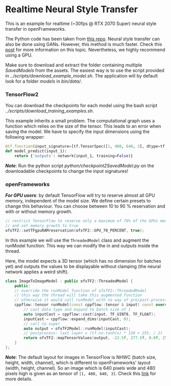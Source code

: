 # Realtime Neural Style Transfer
This is an example for realtime (~30fps @ RTX 2070 Super) neural style transfer in openFrameworks. 

The Python code has been taken from [this repo](https://github.com/cryu854/FastStyle). Neural style transfer can also be done using GANs. However, this method is much faster. Check this [post](https://www.tensorflow.org/tutorials/generative/style_transfer?hl=en) for more information on this topic.
Nevertheless, we highly recommend using a GPU.

Make sure to download and extract the folder containing multiple _SavedModels_ from the assets. The easiest way is to use the script provided in _../scripts/download_example_model.sh_. The application will by default look for a folder _models_ in _bin/data/_.

### TensorFlow2 
You can download the checkpoints for each model using the bash script _../scripts/download_training_examples.sh_.

This example inherits a small problem. The computational graph uses a function which relies on the size of the tensor. This leads to an error when saving the model. We have to specify the input dimensions using the following wrapper:
```python
@tf.function(input_signature=[tf.TensorSpec([1, 480, 640, 3], dtype=tf.float32)])
def model_predict(input_1):
    return {'outputs': network(input_1, training=False)}
```
***Note***: Run the python script _python/checkpoint2SavedModel.py_ on the downloadable checkpoints to change the input signatures!

### openFrameworks
***For GPU users***: by default TensorFlow will try to reserve almost all GPU memory, independent of the model size. We define certain presets to change this behaviour. You can choose between 10 to 90 % reservation and with or without memory growth.
```c++
// restrict TensorFlow to reserve only a maximum of 70% of the GPUs memory
// and set memory growth to true
ofxTF2::setTFgpuRAMreservation(ofxTF2::GPU_70_PERCENT, true);
```


In this example we will use the `ThreadedModel` class and augment the runModel function. This way we can modify the in and outputs inside the thread. 

Here, the model expects a 3D tensor (which has no dimension for batches yet) and outputs the values to be displayable without clamping (the neural network applies a weird shift).
```c++
class ImageToImageModel : public ofxTF2::ThreadedModel {
    public:
    // override the runModel function of ofxTF2::ThreadedModel
    // this way the thread will take this augmented function 
    // otherwise it would call runModel with no way of pre/post-processing
    cppflow::tensor runModel(const cppflow::tensor & input) const override {
        // cast data type and expand to batch size of 1
        auto inputCast = cppflow::cast(input, TF_UINT8, TF_FLOAT);
        inputCast = cppflow::expand_dims(inputCast, 0);
        // call to super 
        auto output = ofxTF2Model::runModel(inputCast);
        // postprocess: last layer = (tf.nn.tanh(x) * 150 + 255. / 2)
        return ofxTF2::mapTensorValues(output, -22.5f, 277.5f, 0.0f, 255.0f);
    }
};
```
***Note***: The default layout for images in TensorFlow is NHWC (batch size, height, width, channel), which is different to openFrameworks' layout (width, height, channel). So an image which is 640 pixels wide and 480 pixels high is given as an tensor of `[1, 480, 640, 3]`.
Check this [link](https://oneapi-src.github.io/oneDNN/understanding_memory_formats.html) for more details.

